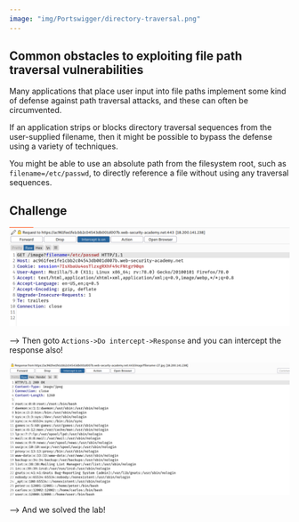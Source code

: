 ```yaml
---
image: "img/Portswigger/directory-traversal.png"
---
```


## Common obstacles to exploiting file path traversal vulnerabilities

Many applications that place user input into file paths implement some kind of defense against path traversal attacks, and these can often be circumvented.

If an application strips or blocks directory traversal sequences from the user-supplied filename, then it might be possible to bypass the defense using a variety of techniques.

You might be able to use an absolute path from the filesystem root, such as `filename=/etc/passwd`, to directly reference a file without using any traversal sequences.

## Challenge

![](Attachments/Pastedimage20220122115720.png)

--> Then goto `Actions->Do intercept->Response` and you can intercept the response also!

![](Attachments/Pastedimage20220122120055.png)

--> And we solved the lab!
